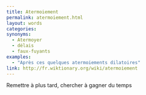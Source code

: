 ```yaml
---
title: Atermoiement
permalink: atermoiement.html
layout: words
categories:
synonyms:
  - Atermoyer
  - délais
  - faux-fuyants
examples:
  - "Après ces quelques atermoiements dilatoires"
link: http://fr.wiktionary.org/wiki/atermoiement
---
```


Remettre à plus tard, chercher à gagner du temps
